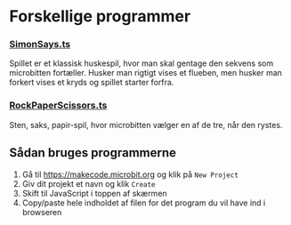 # Forskellige programmer

### [SimonSays.ts](SimonSays.ts)

Spillet er et klassisk huskespil, hvor man skal gentage den sekvens som microbitten fortæller. Husker man rigtigt vises et flueben, men husker man forkert vises et kryds og spillet starter forfra.

### [RockPaperScissors.ts](RockPaperScissors.ts)

Sten, saks, papir-spil, hvor microbitten vælger en af de tre, når den rystes.

## Sådan bruges programmerne

1. Gå til https://makecode.microbit.org og klik på `New Project`
2. Giv dit projekt et navn og klik `Create`
3. Skift til JavaScript i toppen af skærmen
4. Copy/paste hele indholdet af filen for det program du vil have ind i browseren